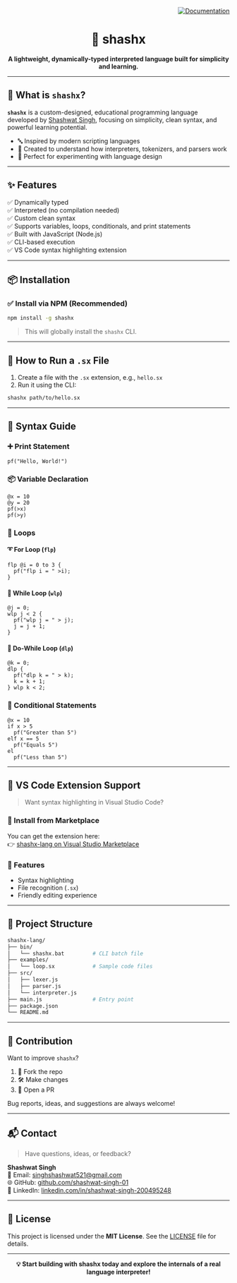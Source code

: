 <p align="right">
  <a href="https://shashwat-singh-01.github.io/shashx_Documentation/" target="_blank">
    <img src="https://img.shields.io/badge/📄%20Documentation-View%20Now-blue?style=for-the-badge" alt="Documentation">
  </a>
</p>

<h1 align="center">🚀 shashx</h1>
<p align="center"><strong>A lightweight, dynamically-typed interpreted language built for simplicity and learning.</strong></p>

---

## 📖 What is `shashx`?

**`shashx`** is a custom-designed, educational programming language developed by [Shashwat Singh](https://github.com/shashwat-singh-01), focusing on simplicity, clean syntax, and powerful learning potential.

- 🔤 Inspired by modern scripting languages  
- 🧠 Created to understand how interpreters, tokenizers, and parsers work  
- 🧪 Perfect for experimenting with language design

---

## ✨ Features

✅ Dynamically typed  
✅ Interpreted (no compilation needed)  
✅ Custom clean syntax  
✅ Supports variables, loops, conditionals, and print statements  
✅ Built with JavaScript (Node.js)  
✅ CLI-based execution  
✅ VS Code syntax highlighting extension  

---

## 📦 Installation

### ✅ Install via NPM (Recommended)

```bash
npm install -g shashx
```

> This will globally install the `shashx` CLI.

---

## 🏃 How to Run a `.sx` File

1. Create a file with the `.sx` extension, e.g., `hello.sx`  
2. Run it using the CLI:

```bash
shashx path/to/hello.sx
```

---

## 🧠 Syntax Guide

### ➕ Print Statement
```shashx
pf("Hello, World!")
```

### 📦 Variable Declaration
```shashx
@x = 10
@y = 20
pf(>x)
pf(>y)
```

### 🔁 Loops

#### ➰ For Loop (`flp`)
```shashx
flp @i = 0 to 3 {
  pf("flp i = " >i);
}
```

#### 🔁 While Loop (`wlp`)
```shashx
@j = 0;
wlp j < 2 {
  pf("wlp j = " > j);
  j = j + 1;
}
```

#### 🔁 Do-While Loop (`dlp`)
```shashx
@k = 0;
dlp {
  pf("dlp k = " > k);
  k = k + 1;
} wlp k < 2;
```

### 🔂 Conditional Statements
```shashx
@x = 10
if x > 5
  pf("Greater than 5")
elf x == 5
  pf("Equals 5")
el
  pf("Less than 5")
```

---

## 🧩 VS Code Extension Support

> Want syntax highlighting in Visual Studio Code?

### 🔌 Install from Marketplace

You can get the extension here:  
👉 [shashx-lang on Visual Studio Marketplace](https://marketplace.visualstudio.com/items?itemName=shashwat-sx.shashx-lang)

### 🎨 Features
- Syntax highlighting  
- File recognition (`.sx`)  
- Friendly editing experience  

---

## 📁 Project Structure

```bash
shashx-lang/
├── bin/
│   └── shashx.bat         # CLI batch file
├── examples/
│   └── loop.sx            # Sample code files
├── src/
│   ├── lexer.js
│   ├── parser.js
│   └── interpreter.js
├── main.js                # Entry point
├── package.json
└── README.md
```

---

## 📢 Contribution

Want to improve `shashx`?

1. 🍴 Fork the repo  
2. 🛠️ Make changes  
3. 📩 Open a PR  

Bug reports, ideas, and suggestions are always welcome!

---

## 📬 Contact

> Have questions, ideas, or feedback?

**Shashwat Singh**  
📧 Email: [singhshashwat521@gmail.com](mailto:singhshashwat521@gmail.com)  
🌐 GitHub: [github.com/shashwat-singh-01](https://github.com/shashwat-singh-01)  
🔗 LinkedIn: [linkedin.com/in/shashwat-singh-200495248](https://www.linkedin.com/in/shashwat-singh-200495248)

---

## 📝 License

This project is licensed under the **MIT License**. See the [LICENSE](./LICENSE) file for details.

---

<p align="center"><strong>💡 Start building with shashx today and explore the internals of a real language interpreter!</strong></p>
